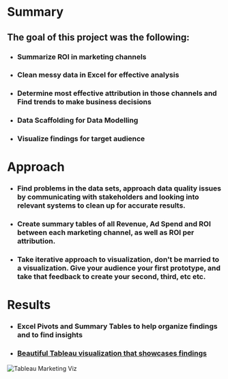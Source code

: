 # Summary

## The goal of this project was the following:
* ### Summarize ROI in marketing channels
* ### Clean messy data in Excel for effective analysis
* ### Determine most effective attribution in those channels and Find trends to make business decisions
* ### Data Scaffolding for Data Modelling
* ### Visualize findings for target audience

# Approach 
* ### Find problems in the data sets, approach data quality issues by communicating with stakeholders and looking into relevant systems to clean up for accurate results.
* ### Create summary tables of all Revenue, Ad Spend and ROI between each marketing channel, as well as ROI per attribution.
* ### Take iterative approach to visualization, don't be married to a visualization. Give your audience your first prototype, and take that feedback to create your second, third, etc etc.

# Results
* ### Excel Pivots and Summary Tables to help organize findings and to find insights
* ### [Beautiful Tableau visualization that showcases findings](https://public.tableau.com/app/profile/trenton.moore4482/viz/markting_16292350272030/Dashboard1?publish=yes) 

![Tableau Marketing Viz](https://imgur.com/a/RUcn40D)
